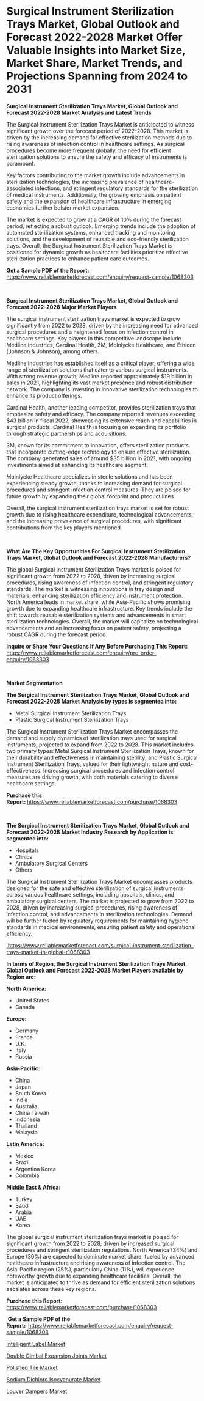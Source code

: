 <p><h1>Surgical Instrument Sterilization Trays Market, Global Outlook and Forecast 2022-2028 Market Offer Valuable Insights into Market Size, Market Share, Market Trends, and Projections Spanning from 2024 to 2031</h1></p><p><strong>Surgical Instrument Sterilization Trays Market, Global Outlook and Forecast 2022-2028 Market Analysis and Latest Trends</strong></p>
<p><p>The Surgical Instrument Sterilization Trays Market is anticipated to witness significant growth over the forecast period of 2022-2028. This market is driven by the increasing demand for effective sterilization methods due to rising awareness of infection control in healthcare settings. As surgical procedures become more frequent globally, the need for efficient sterilization solutions to ensure the safety and efficacy of instruments is paramount.</p><p>Key factors contributing to the market growth include advancements in sterilization technologies, the increasing prevalence of healthcare-associated infections, and stringent regulatory standards for the sterilization of medical instruments. Additionally, the growing emphasis on patient safety and the expansion of healthcare infrastructure in emerging economies further bolster market expansion.</p><p>The market is expected to grow at a CAGR of 10% during the forecast period, reflecting a robust outlook. Emerging trends include the adoption of automated sterilization systems, enhanced tracking and monitoring solutions, and the development of reusable and eco-friendly sterilization trays. Overall, the Surgical Instrument Sterilization Trays Market is positioned for dynamic growth as healthcare facilities prioritize effective sterilization practices to enhance patient care outcomes.</p></p>
<p><strong>Get a Sample PDF of the Report:&nbsp;</strong> <a href="https://www.reliablemarketforecast.com/enquiry/request-sample/1068303">https://www.reliablemarketforecast.com/enquiry/request-sample/1068303</a></p>
<p>&nbsp;</p>
<p><strong>Surgical Instrument Sterilization Trays Market, Global Outlook and Forecast 2022-2028 Major Market Players</strong></p>
<p><p>The surgical instrument sterilization trays market is expected to grow significantly from 2022 to 2028, driven by the increasing need for advanced surgical procedures and a heightened focus on infection control in healthcare settings. Key players in this competitive landscape include Medline Industries, Cardinal Health, 3M, Molnlycke Healthcare, and Ethicon (Johnson & Johnson), among others.</p><p>Medline Industries has established itself as a critical player, offering a wide range of sterilization solutions that cater to various surgical instruments. With strong revenue growth, Medline reported approximately $19 billion in sales in 2021, highlighting its vast market presence and robust distribution network. The company is investing in innovative sterilization technologies to enhance its product offerings.</p><p>Cardinal Health, another leading competitor, provides sterilization trays that emphasize safety and efficacy. The company reported revenues exceeding $43 billion in fiscal 2022, showcasing its extensive reach and capabilities in surgical products. Cardinal Health is focusing on expanding its portfolio through strategic partnerships and acquisitions.</p><p>3M, known for its commitment to innovation, offers sterilization products that incorporate cutting-edge technology to ensure effective sterilization. The company generated sales of around $35 billion in 2021, with ongoing investments aimed at enhancing its healthcare segment.</p><p>Molnlycke Healthcare specializes in sterile solutions and has been experiencing steady growth, thanks to increasing demand for surgical procedures and stringent infection control measures. They are poised for future growth by expanding their global footprint and product lines.</p><p>Overall, the surgical instrument sterilization trays market is set for robust growth due to rising healthcare expenditure, technological advancements, and the increasing prevalence of surgical procedures, with significant contributions from the key players mentioned.</p></p>
<p>&nbsp;</p>
<p><strong>What Are The Key Opportunities For Surgical Instrument Sterilization Trays Market, Global Outlook and Forecast 2022-2028 Manufacturers?</strong></p>
<p><p>The global Surgical Instrument Sterilization Trays market is poised for significant growth from 2022 to 2028, driven by increasing surgical procedures, rising awareness of infection control, and stringent regulatory standards. The market is witnessing innovations in tray design and materials, enhancing sterilization efficiency and instrument protection. North America leads in market share, while Asia-Pacific shows promising growth due to expanding healthcare infrastructure. Key trends include the shift towards reusable sterilization systems and advancements in smart sterilization technologies. Overall, the market will capitalize on technological advancements and an increasing focus on patient safety, projecting a robust CAGR during the forecast period.</p></p>
<p><strong>Inquire or Share Your Questions If Any Before Purchasing This Report:</strong> <a href="https://www.reliablemarketforecast.com/enquiry/pre-order-enquiry/1068303">https://www.reliablemarketforecast.com/enquiry/pre-order-enquiry/1068303</a></p>
<p>&nbsp;</p>
<p><strong>Market Segmentation</strong></p>
<p><strong>The Surgical Instrument Sterilization Trays Market, Global Outlook and Forecast 2022-2028 Market Analysis by types is segmented into:</strong></p>
<p><ul><li>Metal Surgical Instrument Sterilization Trays</li><li>Plastic Surgical Instrument Sterilization Trays</li></ul></p>
<p><p>The Surgical Instrument Sterilization Trays Market encompasses the demand and supply dynamics of sterilization trays used for surgical instruments, projected to expand from 2022 to 2028. This market includes two primary types: Metal Surgical Instrument Sterilization Trays, known for their durability and effectiveness in maintaining sterility; and Plastic Surgical Instrument Sterilization Trays, valued for their lightweight nature and cost-effectiveness. Increasing surgical procedures and infection control measures are driving growth, with both materials catering to diverse healthcare settings.</p></p>
<p><strong>Purchase this Report:&nbsp;</strong><a href="https://www.reliablemarketforecast.com/purchase/1068303">https://www.reliablemarketforecast.com/purchase/1068303</a></p>
<p>&nbsp;</p>
<p><strong>The Surgical Instrument Sterilization Trays Market, Global Outlook and Forecast 2022-2028 Market Industry Research by Application is segmented into:</strong></p>
<p><ul><li>Hospitals</li><li>Clinics</li><li>Ambulatory Surgical Centers</li><li>Others</li></ul></p>
<p><p>The Surgical Instrument Sterilization Trays Market encompasses products designed for the safe and effective sterilization of surgical instruments across various healthcare settings, including hospitals, clinics, and ambulatory surgical centers. The market is projected to grow from 2022 to 2028, driven by increasing surgical procedures, rising awareness of infection control, and advancements in sterilization technologies. Demand will be further fueled by regulatory requirements for maintaining hygiene standards in medical environments, ensuring patient safety and operational efficiency.</p></p>
<p><a href="https://www.reliablemarketforecast.com/surgical-instrument-sterilization-trays-market-in-global-r1068303">&nbsp;https://www.reliablemarketforecast.com/surgical-instrument-sterilization-trays-market-in-global-r1068303</a></p>
<p><strong>In terms of Region, the Surgical Instrument Sterilization Trays Market, Global Outlook and Forecast 2022-2028 Market Players available by Region are:</strong></p>
<p>
    <p> <strong> North America: </strong>
        <ul>
            <li>United States</li>
            <li>Canada</li>
        </ul>
        </p> 
    <p> <strong> Europe: </strong>
        <ul>
            <li>Germany</li>
            <li>France</li>
            <li>U.K.</li>
            <li>Italy</li>
            <li>Russia</li>
        </ul>
        </p> 
    <p> <strong> Asia-Pacific: </strong>
        <ul>
            <li>China</li>
            <li>Japan</li>
            <li>South Korea</li>
            <li>India</li>
            <li>Australia</li>
            <li>China Taiwan</li>
            <li>Indonesia</li>
            <li>Thailand</li>
            <li>Malaysia</li>
        </ul>
        </p> 
    <p> <strong> Latin America: </strong>
        <ul>
            <li>Mexico</li>
            <li>Brazil</li>
            <li>Argentina Korea</li>
            <li>Colombia</li>
        </ul>
        </p> 
    <p> <strong> Middle East & Africa: </strong>
        <ul>
            <li>Turkey</li>
            <li>Saudi</li>
            <li>Arabia</li>
            <li>UAE</li>
            <li>Korea</li>
        </ul>
    </p>
    </p>
<p><p>The global surgical instrument sterilization trays market is poised for significant growth from 2022 to 2028, driven by increased surgical procedures and stringent sterilization regulations. North America (34%) and Europe (30%) are expected to dominate market share, fueled by advanced healthcare infrastructure and rising awareness of infection control. The Asia-Pacific region (25%), particularly China (11%), will experience noteworthy growth due to expanding healthcare facilities. Overall, the market is anticipated to thrive as demand for efficient sterilization solutions escalates across these key regions.</p></p>
<p><strong>Purchase this Report: </strong><a href="https://www.reliablemarketforecast.com/purchase/1068303">https://www.reliablemarketforecast.com/purchase/1068303</a></p>
<p>&nbsp;<strong>Get a Sample PDF of the Report:&nbsp;&nbsp;</strong><a href="https://www.reliablemarketforecast.com/enquiry/request-sample/1068303">https://www.reliablemarketforecast.com/enquiry/request-sample/1068303</a></p>
<p><strong></strong></p>
<p><p><a href="https://medium.com/@ralphyoung1949/the-intelligent-label-market-decisions-are-mostly-driven-by-resource-optimization-and-e858857404d3">Intelligent Label Market</a></p><p><a href="https://www.linkedin.com/pulse/double-gimbal-expansion-joints-industry-sector-new-technologies-7ksue?trackingId=V3ckib1xRWmND3HuAkZcIQ%3D%3D">Double Gimbal Expansion Joints Market</a></p><p><a href="https://issuu.com/reportprime-2/docs/polished-tile-market-size-2030.pptx_18f1d8d47b135d">Polished Tile Market</a></p><p><a href="https://issuu.com/reportprime-2/docs/sodium-dichloro-isocyanurate-market_4253f9bbc217ca">Sodium Dichloro Isocyanurate Market</a></p><p><a href="https://www.linkedin.com/pulse/louver-dampers-market-indicators-size-regional-breakdown-player-uysae?trackingId=hVYsHO35QOqhZcxnAfovJw%3D%3D">Louver Dampers Market</a></p></p>